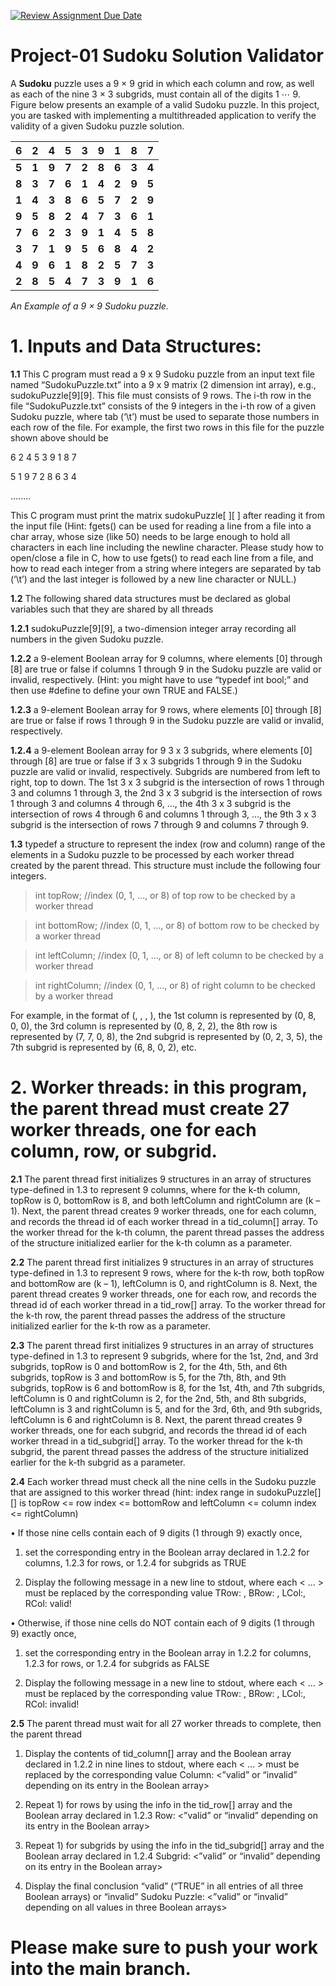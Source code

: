 [![Review Assignment Due Date](https://classroom.github.com/assets/deadline-readme-button-22041afd0340ce965d47ae6ef1cefeee28c7c493a6346c4f15d667ab976d596c.svg)](https://classroom.github.com/a/xlv7MPVQ)
# Project-01 Sudoku Solution Validator

A **Sudoku** puzzle uses a 9 × 9 grid in which each column and row, as well as each of the nine 3 × 3 subgrids, must contain all of the digits 1 ⋯ 9. Figure below presents an example of a valid Sudoku puzzle. In this project, you are tasked with implementing a multithreaded application to verify the validity of a given Sudoku puzzle solution.

|6|2|4|5|3|9|1|8|7|
|-|-|-|-|-|-|-|-|-|
|**5**|**1**|**9**|**7**|**2**|**8**|**6**|**3**|**4**|
|**8**|**3**|**7**|**6**|**1**|**4**|**2**|**9**|**5**|
|**1**|**4**|**3**|**8**|**6**|**5**|**7**|**2**|**9**|
|**9**|**5**|**8**|**2**|**4**|**7**|**3**|**6**|**1**|
|**7**|**6**|**2**|**3**|**9**|**1**|**4**|**5**|**8**|
|**3**|**7**|**1**|**9**|**5**|**6**|**8**|**4**|**2**|
|**4**|**9**|**6**|**1**|**8**|**2**|**5**|**7**|**3**|
|**2**|**8**|**5**|**4**|**7**|**3**|**9**|**1**|**6**|

*An Example of a 9 × 9 Sudoku puzzle.*

# 1. Inputs and Data Structures:

**1.1** This C program must read a 9 x 9 Sudoku puzzle from an input text file named “SudokuPuzzle.txt” into a 9 x 9 matrix (2
dimension int array), e.g., sudokuPuzzle[9][9]. This file must consists of 9 rows. The i-th row in the file “SudokuPuzzle.txt” consists of the 9 integers in the i-th row of a given Sudoku puzzle, where tab (‘\t’) must be used to separate those numbers in each row of the file. For example, the first two rows in this file for the puzzle shown above should be

6 2 4 5 3 9 1 8 7

5 1 9 7 2 8 6 3 4

........

This C program must print the matrix sudokuPuzzle[ ][ ] after reading it from the input file
(Hint: fgets() can be used for reading a line from a file into a char array, whose size (like 50) needs to be large enough to hold all characters in each line including the newline character.
Please study how to open/close a file in C, how to use fgets() to read each line from a file, and how to read each integer from a string where integers are separated by tab (‘\t’) and the last integer is followed by a new line character or NULL.)

**1.2** The following shared data structures must be declared as global variables such that they are shared by all threads

**1.2.1** sudokuPuzzle[9][9], a two-dimension integer array recording all numbers in the given Sudoku puzzle.

**1.2.2** a 9-element Boolean array for 9 columns, where elements [0] through [8] are true or false if columns 1 through 9 in the Sudoku puzzle are valid or invalid, respectively. (Hint: you might have to use “typedef int bool;” and then use #define to define your own TRUE and FALSE.)

**1.2.3** a 9-element Boolean array for 9 rows, where elements [0] through [8] are true or false if rows 1 through 9 in the Sudoku puzzle are valid or invalid, respectively.

**1.2.4** a 9-element Boolean array for 9 3 x 3 subgrids, where elements [0] through [8] are true or false if 3 x 3 subgrids 1 through 9 in the Sudoku puzzle are valid or invalid, respectively. Subgrids are numbered from left to right, top to down. The 1st 3 x 3 subgrid is the intersection of rows 1 through 3 and columns 1 through 3, the 2nd 3 x 3 subgrid is the intersection of
rows 1 through 3 and columns 4 through 6, …, the 4th 3 x 3 subgrid is the intersection of rows 4 through 6 and columns 1 through 3, …, the 9th 3 x 3 subgrid is the intersection of rows 7 through 9 and columns 7 through 9.

**1.3** typedef a structure to represent the index (row and column) range of the elements in a Sudoku puzzle to be processed by each worker thread created by the parent thread. This structure must include the following four integers.

>int topRow; //index (0, 1, …, or 8) of top row to be checked by a worker thread

>int bottomRow; //index (0, 1, …, or 8) of bottom row to be checked by a worker thread

>int leftColumn; //index (0, 1, …, or 8) of left column to be checked by a worker thread

>int rightColumn; //index (0, 1, …, or 8) of right column to be checked by a worker thread

For example, in the format of (<topRow>, <bottomRow>, <leftColumn>, <rightColumn>), the 1st column is represented by (0, 8, 0, 0), the 3rd column is represented by (0, 8, 2, 2), the 8th row is represented by (7, 7, 0, 8), the 2nd subgrid is represented by (0, 2, 3, 5), the 7th subgrid is represented by (6, 8, 0, 2), etc.

# 2. Worker threads: in this program, the parent thread must create 27 worker threads, one for each column, row, or subgrid.

**2.1** The parent thread first initializes 9 structures in an array of structures type-defined in 1.3 to represent 9 columns, where for
the k-th column, topRow is 0, bottomRow is 8, and both leftColumn and rightColumn are (k –1).
Next, the parent thread creates 9 worker threads, one for each column, and records the thread id of each worker thread in a tid_column[] array. To the worker thread for the k-th column, the parent thread passes the address of the structure initialized earlier for the k-th column as a parameter.

**2.2** The parent thread first initializes 9 structures in an array of structures type-defined in 1.3 to represent 9 rows, where for the k-th row, both topRow and bottomRow are (k – 1), leftColumn is 0, and rightColumn is 8.
Next, the parent thread creates 9 worker threads, one for each row, and records the thread id of each worker thread in a tid_row[] array. To the worker thread for the k-th row, the parent thread passes the address of the structure initialized earlier for the k-th row as a parameter.

**2.3** The parent thread first initializes 9 structures in an array of structures type-defined in 1.3 to represent 9 subgrids, where for the 1st, 2nd, and 3rd subgrids, topRow is 0 and bottomRow is 2, for the 4th, 5th, and 6th subgrids, topRow is 3 and bottomRow is 5, for the 7th, 8th, and 9th subgrids, topRow is 6 and bottomRow is 8, for the 1st, 4th, and 7th subgrids, leftColumn is 0 and rightColumn is 2, for the 2nd, 5th, and 8th subgrids, leftColumn is 3 and rightColumn is 5, and
for the 3rd, 6th, and 9th subgrids, leftColumn is 6 and rightColumn is 8. Next, the parent thread creates 9 worker threads, one for each subgrid, and records the thread id of each worker thread in a tid_subgrid[] array. To the worker thread for the k-th subgrid, the parent thread passes the address of the structure initialized earlier for the k-th subgrid as a parameter.

**2.4** Each worker thread must check all the nine cells in the Sudoku puzzle that are assigned to this worker thread (hint: index range in sudokuPuzzle[][] is topRow <= row index <= bottomRow and leftColumn <= column index <= rightColumn) 

•	If those nine cells contain each of 9 digits (1 through 9) exactly once,

1) set the corresponding entry in the Boolean array declared in 1.2.2 for columns, 1.2.3 for rows, or 1.2.4 for subgrids as TRUE

2) Display the following message in a new line to stdout, where each < … > must be replaced by the corresponding value
<worker thread ID in HEX> TRow: <topRow>, BRow: <bottonRow>, LCol:<leftColumn>, RCol: <rightColumn> valid!

•	Otherwise, if those nine cells do NOT contain each of 9 digits (1 through 9) exactly once,

1) set the corresponding entry in the Boolean array in 1.2.2 for columns, 1.2.3 for rows, or 1.2.4 for subgrids as FALSE

2) Display the following message in a new line to stdout, where each < … > must be replaced by the corresponding value
<worker thread ID in HEX> TRow: <topRow>, BRow: <bottonRow>, LCol:<leftColumn>, RCol: <rightColumn> invalid!

**2.5** The parent thread must wait for all 27 worker threads to complete, then the parent thread

1) Display the contents of tid_column[] array and the Boolean array declared in 1.2.2 in nine lines to stdout, where each < … > must be replaced by the corresponding value
Column: <TID in HEX> <”valid” or “invalid” depending on its entry in the Boolean array>

2) Repeat 1) for rows by using the info in the tid_row[] array and the Boolean array declared in 1.2.3 
Row: <TID in HEX> <”valid” or “invalid” depending on its entry in the Boolean array>

3) Repeat 1) for subgrids by using the info in the tid_subgrid[] array and the Boolean array declared in 1.2.4
Subgrid: <TID in HEX> <”valid” or “invalid” depending on its entry in the Boolean array>

4) Display the final conclusion “valid” (“TRUE” in all entries of all three Boolean arrays) or “invalid”
Sudoku Puzzle: <”valid” or “invalid” depending on all values in three Boolean arrays>

# Please make sure to push your work into the main branch.



